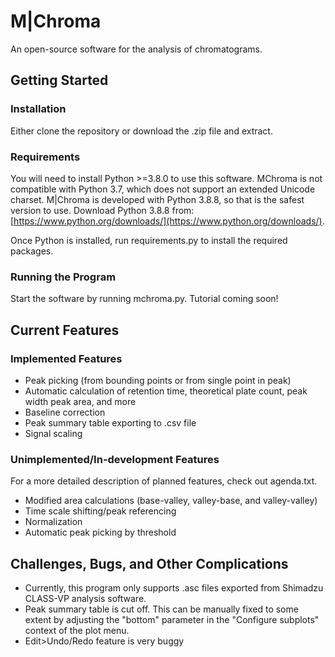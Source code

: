 # M|Chroma
An open-source software for the analysis of chromatograms.


## Getting Started
### Installation
Either clone the repository or download the .zip file and extract.


### Requirements
You will need to install Python >=3.8.0 to use this software. MChroma is not
compatible with Python 3.7, which does not support an extended Unicode charset.
M|Chroma is developed with Python 3.8.8, so that is the safest version to use.
Download Python 3.8.8 from:
[https://www.python.org/downloads/](https://www.python.org/downloads/).

Once Python is installed, run requirements.py to install the required packages.


### Running the Program
Start the software by running mchroma.py. Tutorial coming soon!

## Current Features
### Implemented Features
- Peak picking (from bounding points or from single point in peak)
- Automatic calculation of retention time, theoretical plate count, peak width
    peak area, and more
- Baseline correction
- Peak summary table exporting to .csv file
- Signal scaling


### Unimplemented/In-development Features
For a more detailed description of planned features, check out agenda.txt.
- Modified area calculations (base-valley, valley-base, and valley-valley)
- Time scale shifting/peak referencing
- Normalization
- Automatic peak picking by threshold


## Challenges, Bugs, and Other Complications
- Currently, this program only supports .asc files exported from Shimadzu
    CLASS-VP analysis software.
- Peak summary table is cut off. This can be manually fixed to some extent by
    adjusting the "bottom" parameter in the "Configure subplots" context of the
    plot menu.
- Edit>Undo/Redo feature is very buggy
